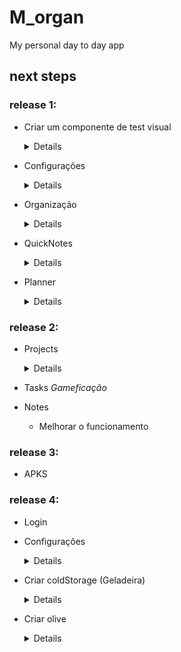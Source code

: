 # M_organ
My personal day to day app

## next steps

### release 1:
- Criar um componente de test visual
    <details>
    - ~Input~
    - ~Select~
    - ~Button~
    - ~Checkbox~
    - ~Date~
    - ~X (cancel)~
    - ~Card~
    - ~Titles~
    - ~Text~
    - Diálogos
    </details>


- Configurações
    <details>
    - ~Criar avisinhos~
    - ~No caso da plataforma estar rodando dentro de um ambiente de dev, automaticamente puxar o componente de tester, ter uma opção nas configs para puxar isso
    - ~Avisar que as informações são salvas apenas localmente~
    - ~Opção para retirar os avisos~
    - ~Método externo para adicionar avisos~
    - Colocar task e notes padrões
    - Escrever em algum lugar os padrões aceitáveis para cada componente
    - Expor configs padrões para o router e pegar ela nas configs:
        - Gerar notes e tasks padrões
        - Mudar o timing de html - md
    </details>


- Organização
    <details>
    - ~Better readme~
    - ~Limpar arquivos antigos~
    - Organizar os arquivos
    - Novas fotos e nome de pacote e no header do navegador
    - Criar os projetos derivados
    </details>

- QuickNotes
    <details>
    - ~Object Reading Navbar~
    - ~Changing selected~
    - ~Replicating change in main screen~
    - ~Different notes~
    - ~Organization~

    - ~Salvar o HTML atual~
    - ~Get caret position every change~
    - ~Organização~
    - ~Loop por cada elemento~
    - ~Marcar a posição atual do caret~

    - ~Passar de html para texto simples, guardar isso~
    - ~Jogar as classes CSS~
    - ~Limpar as classes que não existem mais~
    - ~Change caret position to the marked~
    - ~Executar on start~
    - ~Não deixar sub repetir~
    - ~Só executar a função na linha atual~
    - ~Quando deleta o botão de adicionar some~
    - ~Postar as informações só a cada x segundos~
    - ~Criar novos folders e textos~
    
    - Mudar de p para uma tag de buttão-text
    - Resolver os bugs quando é passado de html para md
        - ~Primeira linha não ser div~
        - ~Criação de Divs multilinhas~
        - ~MD não ta trocando kkk~
        - Quando a pessoa apertar enter, salvar a posição do caret e trocar depois da func
    - UX/UI
    - Salvar a última data de modificação
    - Separar o quando o elemento é um sub repetido
    </details>


- Planner
    <details>
    - ~Show WeekBased - show what day of the week and entire week~
    - ~Show another week~
    - ~Show last 3 days~
    - ~Better UI~
    - ~Create an task~
    - ~Checking task~
    - ~Weekly Tasks~
    - ~Deleting Tasks~
    - ~Generating ID on create~
    - ~show only availables for that day~
    - ~Good color when everything is completed~
    - Mudar do padrão atual para real dates
        - Criar uma função para passar da realdate para um padrão legível (Deve ter algo já natural de js)
    - Organizar as funções
    - Tasks Unicas
    - Limite de data p/ tasks
    </details>

### release 2:

- Projects
    <details>
    - Features e releases
    - Tasks para cada projeto
    - Data limite para essas coisas
    - *FUTURO* método da Olive mostrar esses dados em outros lugares
    </details>

- Tasks *Gameficação*

- Notes
    - Melhorar o funcionamento
### release 3:

- APKS

### release 4:

- Login

- Configurações
    <details>
    - Conexão com o Handler de erros
    - Qualquer async que possa dar erro jogar aqui
    </details>

- Criar coldStorage (Geladeira)
    <details>
    Um service escondidinho para ajudar no controle de array-id data type, por enquanto só para svelte e futuramente trazer ele como geral
    - Mudar o sistema atual para conectar com ele (como node package)
    - Dar a opção dele conectar com um backend, com troca de login e tals
    </details>

- Criar olive
    <details>
    UM BE para conexão com mongo
    - Sistema de login BEEEM seguro
    - Deixar o FE fazer o manage da maioria das coisas
    - Criação de regras para visualização de dados públicos
    - Otimizar esse de cima que sei que vai dar trabalho
    </details>